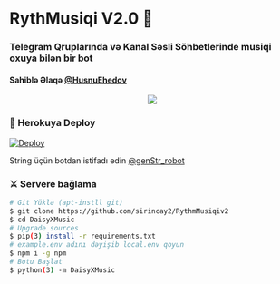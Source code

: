 <h1 align="centre">RythMusiqi V2.0 🎵</h1>

### Telegram Qruplarında və Kanal Səsli Söhbetlerinde musiqi oxuya bilən bir bot
#### Sahiblə Əlaqə [@HusnuEhedov](t.me/husnuehedov)

<p align="center">
  <img src="https://telegra.ph/file/831231d8522f9a1c0d04d.jpg">
</p>


### 💜 Herokuya Deploy

[![Deploy](https://www.herokucdn.com/deploy/button.svg)](https://heroku.com/deploy?template=https://github.com/sirincay2/RythmMusiqiV2)

String üçün botdan istifadı edin [@genStr_robot](https://t.me/@genStr_robot)

### ⚔ Servere bağlama
```sh
# Git Yüklə (apt-instll git)
$ git clone https://github.com/sirincay2/RythmMusiqiv2
$ cd DaisyXMusic
# Upgrade sources
$ pip(3) install -r requirements.txt
# example.env adını dəyişib local.env qoyun
$ npm i -g npm
# Botu Başlat
$ python(3) -m DaisyXMusic
```

